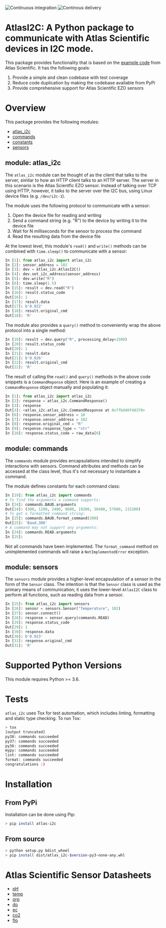 ![Continuous integration](https://github.com/timboring/atlas_i2c/workflows/Continuous%20integration/badge.svg) ![Continous delivery](https://github.com/timboring/atlas_i2c/workflows/Continous%20delivery/badge.svg)

# AtlasI2C: A Python package to communicate with Atlas Scientific devices in I2C mode.

This package provides functionality that is based on the [example code](https://github.com/AtlasScientific/Raspberry-Pi-sample-code) from Atlas Scientific. It has the following goals:

1. Provide a simple and clean codebase with test coverage
2. Reduce code duplication by making the codebase available from PyPi
3. Provide comprehensive support for Atlas Scientific EZO sensors

# Overview
This package provides the following modules:

- [atlas_i2c](https://github.com/timboring/atlas_i2c/blob/master/src/atlas_i2c/atlas_i2c.py)
- [commands](https://github.com/timboring/atlas_i2c/blob/master/src/atlas_i2c/commands.py)
- [constants](https://github.com/timboring/atlas_i2c/blob/master/src/atlas_i2c/constants.py)
- [sensors](https://github.com/timboring/atlas_i2c/blob/master/src/atlas_i2c/sensors.py)

## module: atlas_i2c
The `atlas_i2c` module can be thought of as the client that talks to the server, similar to how an HTTP client talks to an HTTP server. The server in this scenario is the Atlas Scientfic EZO sensor. Instead of talking over TCP using HTTP, however, it talks to the server over the I2C bus, using Linux device files (e.g. `/dev/i2c-1`).

The module uses the following protocol to communicate with a sensor:
1. Open the device file for reading and writing
2. Send a command string (e.g. "R") to the device by writing it to the device file
3. Wait for N milliseconds for the sensor to process the command
4. Read the resulting data from the device file

At the lowest level, this module's `read()` and `write()` methods can be combined with `time.sleep()`  to communicate with a sensor:
```py
In [1]: from atlas_i2c import atlas_i2c
In [2]: sensor_address = 102
In [3]: dev = atlas_i2c.AtlasI2C()
In [4]: dev.set_i2c_address(sensor_address)
In [5]: dev.write("R")
In [6]: time.sleep(1.5)
In [15]: result = dev.read("R")
In [16]: result.status_code
Out[16]: 1
In [17]: result.data
Out[17]: b'0.922'
In [18]: result.original_cmd
Out[18]: 'R'
```

The module also provides a `query()` method to conveniently wrap the above protocol into a single method:

```py
In [19]: result = dev.query("R", processing_delay=1500)
In [20]: result.status_code
Out[20]: 1
In [21]: result.data
Out[21]: b'0.926'
In [22]: result.original_cmd
Out[22]: 'R'
```

The result of calling the `read()` and `query()` methods in the above code snippets is a `CommandReponse` object. Here is an example of creating a `CommandResponse` object manually and populating it:
```py
In [1]: from atlas_i2c import atlas_i2c
In [2]: response = atlas_i2c.CommandResponse()
In [3]: response
Out[3]: <atlas_i2c.atlas_i2c.CommandResponse at 0x7fbd40f48370>
In [6]: response.sensor_address = 10
In [7]: response.sensor_address = 102
In [8]: response.original_cmd = "R"
In [9]: response.response_type = "str"
In [10]: response.status_code = raw_data[0] 
```

## module: commands
The `commands` module provides encapsulations intended to simplify interactions with sensors. Command attributes and methods can be accessed at the class level, thus it's not necessary to instantiate a command.

The module defines constants for each command class:
```py
In [19]: from atlas_i2c import commands
# To find the arguments a command supports:
In [24]: commands.BAUD.arguments
Out[24]: (300, 1200, 2400, 9600, 19200, 38400, 57600, 115200)
# To get a formatted command string:
In [25]: commands.BAUD.format_command(300)
Out[25]: 'Baud,300'
# A command may not support any arguments:
In [24]: commands.READ.arguments
In [25]:
```
Not all commands have been implemented. The `format_command` method on unimplemented commands will raise a `NotImplementedError` exception.

## module: sensors
The `sensors` module provides a higher-level encapsulation of a sensor in the form of the `Sensor` class. The intention is that the `Sensor` class is used as the primary means of communication; it uses the lower-level `AtlasI2C` class to perform all functions, such as reading data from a sensor.

```py
In [25]: from atlas_i2c import sensors
In [26]: sensor = sensors.Sensor("Temperature", 102)
In [27]: sensor.connect()
In [28]: response = sensor.query(commands.READ)
In [29]: response.status_code
Out[29]: 1
In [30]: response.data
Out[30]: b'0.923'
In [31]: response.original_cmd
Out[31]: 'R'
```

# Supported Python Versions
This module requires Python >= 3.6.

# Tests
`atlas_i2c` uses Tox for test automation, which includes linting, formatting and static type checking. To run Tox:

```sh
> tox
[output truncated]
py38: commands succeeded
py37: commands succeeded
py36: commands succeeded
mypy: commands succeeded
lint: commands succeeded
format: commands succeeded
congratulations :)
```

# Installation
## From PyPi
Installation can be done using Pip:

```sh
> pip install atlas-i2c
```

## From source
```sh
> python setup.py bdist_wheel
> pip install dist/atlas_i2c-$version-py3-none-any.whl
```

# Atlas Scientific Sensor Datasheets
- [pH](https://www.atlas-scientific.com/_files/_datasheets/_circuit/pH_EZO_Datasheet.pdf)
- [temp](https://www.atlas-scientific.com/_files/_datasheets/_circuit/EZO_RTD_Datasheet.pdf)
- [orp](https://www.atlas-scientific.com/_files/_datasheets/_circuit/ORP_EZO_datasheet.pdf)
- [do](https://www.atlas-scientific.com/_files/_datasheets/_circuit/DO_EZO_Datasheet.pdf)
- [ec](https://www.atlas-scientific.com/_files/_datasheets/_circuit/EC_EZO_Datasheet.pdf)
- [co2](https://www.atlas-scientific.com/_files/_datasheets/_probe/EZO_CO2_Datasheet.pdf)
- [flo](https://www.atlas-scientific.com/_files/_datasheets/_circuit/flow_EZO_Datasheet.pdf)
